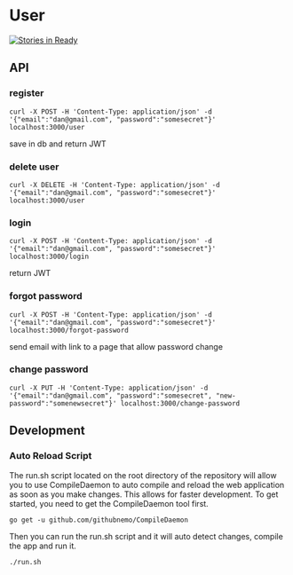 # User

[![Stories in Ready](https://badge.waffle.io/oren/user.png?label=ready&title=Ready)](https://waffle.io/oren/user)

## API

### register
```
curl -X POST -H 'Content-Type: application/json' -d '{"email":"dan@gmail.com", "password":"somesecret"}' localhost:3000/user
```
save in db and return JWT

### delete user
```
curl -X DELETE -H 'Content-Type: application/json' -d '{"email":"dan@gmail.com", "password":"somesecret"}' localhost:3000/user
```

### login
```
curl -X POST -H 'Content-Type: application/json' -d '{"email":"dan@gmail.com", "password":"somesecret"}' localhost:3000/login
```
return JWT

### forgot password
```
curl -X POST -H 'Content-Type: application/json' -d '{"email":"dan@gmail.com", "password":"somesecret"}' localhost:3000/forgot-password
```
send email with link to a page that allow password change

### change password
```
curl -X PUT -H 'Content-Type: application/json' -d '{"email":"dan@gmail.com", "password":"somesecret", "new-password":"somenewsecret"}' localhost:3000/change-password
```

## Development

### Auto Reload Script

The run.sh script located on the root directory of the repository will allow you to use CompileDaemon to auto compile and reload the web application as soon as you make changes. This allows for faster development. To get started, you need to get the CompileDaemon tool first.

    go get -u github.com/githubnemo/CompileDaemon

Then you can run the run.sh script and it will auto detect changes, compile the app and run it.

    ./run.sh
